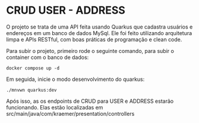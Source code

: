 # CRUD USER - ADDRESS
O projeto se trata de uma API feita usando Quarkus que cadastra usuários e endereços em um banco de dados MySql.
Ele foi feito utilizando arquitetura limpa e APIs RESTful, com boas práticas de programação e clean code.

Para subir o projeto, primeiro rode o seguinte comando, para subir o container com o banco de dados:
```
docker compose up -d 
```
Em seguida, inicie o modo desenvolvimento do quarkus:
```
./mnvwn quarkus:dev
```
Após isso, as os endpoints de CRUD para USER e ADDRESS estarão funcionando.
Elas estão localizadas em src/main/java/com/kraemer/presentation/controllers


